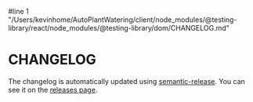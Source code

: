 #line 1 "/Users/kevinhome/AutoPlantWatering/client/node_modules/@testing-library/react/node_modules/@testing-library/dom/CHANGELOG.md"
# CHANGELOG

The changelog is automatically updated using
[semantic-release](https://github.com/semantic-release/semantic-release). You
can see it on the [releases page](../../releases).
